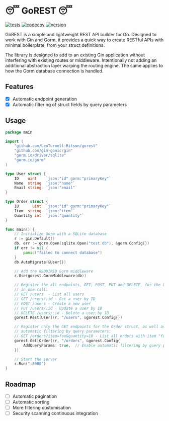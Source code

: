 # :sleeping: GoREST :sleeping:

[![tests](https://img.shields.io/github/actions/workflow/status/LeoTurnell-Ritson/gorest/go-tests.yml?label=tests)](https://github.com/LeoTurnell-Ritson/gorest/actions/workflows/go-tests.yml)
[![codecov](https://codecov.io/gh/LeoTurnell-Ritson/gorest/graph/badge.svg?token=5JNQSV243V)](https://codecov.io/gh/LeoTurnell-Ritson/gorest)
[![version](https://img.shields.io/github/v/tag/LeoTurnell-Ritson/gorest?label=version&sort=semver)](https://github.com/LeoTurnell-Ritson/gorest/tags)

GoREST is a simple and lightweight REST API builder for Go. Designed to work with Gin and Gorm, it provides a quick way to create RESTful APIs with minimal boilerplate, from your struct definitions.

The library is designed to add to an existing Gin application without interfering with existing routes or middleware. Intentionally not adding an additional abstraction layer warping the routing engine. The same applies to how the Gorm database connection is handled.

## Features

- [x] Automatic endpoint generation
- [x] Automatic filtering of struct fields by query parameters

## Usage

```go
package main

import (
    "github.com/LeoTurnell-Ritson/gorest"
    "github.com/gin-gonic/gin"
    "gorm.io/driver/sqlite"
    "gorm.io/gorm"
)

type User struct {
    ID    uint    `json:"id" gorm:"primaryKey"`
    Name  string  `json:"name"`
    Email string  `json:"email"`
}

type Order struct {
    ID      uint  `json:"id" gorm:"primaryKey"`
    Item  string  `json:"item"`
    Quantity int  `json:"quantity"`
}

func main() {
    // Initialize Gorm with a SQLite database
    r := gin.Default()
    db, err := gorm.Open(sqlite.Open("test.db"), &gorm.Config{})
    if err != nil {
        panic("failed to connect database")
    }
    db.AutoMigrate(&User{})

    // Add the REQUIRED Gorm middleware
    r.Use(gorest.GormMiddleware(db))

    // Register the all endpoints, GET, POST, PUT and DELETE, for the User struct
    // in one call:
    // GET /users  - List all users
    // GET /users/:id - Get a user by ID
    // POST /users - Create a new user
    // PUT /users/:id - Update a user by ID
    // DELETE /users/:id - Delete a user by ID
    gorest.Rest[User](r, "/users", &gorest.Config{})

    // Register only the GET endpoints for the Order struct, as well as enabling
    // automatic filtering by query parameters:
    // GET /orders?item=foo&quantity=10 - List all orders with item "foo" and quantity 10
    gorest.Get[Order](r, "/orders", &gorest.Config{
        AddQueryParams: true,  // Enable automatic filtering by query parameters
    })

    // Start the server
    r.Run(":8080")
}
```

## Roadmap

- [ ] Automatic pagination
- [ ] Automatic sorting
- [ ] More filtering customisation
- [ ] Security scanning continuous integration
